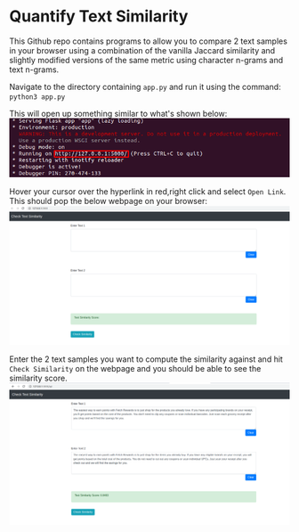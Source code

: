 # Quantify Text Similarity

This Github repo contains programs to allow you to compare 2 text samples in your browser using a combination of the vanilla Jaccard similarity and slightly modified versions of the same metric using character n-grams and text n-grams.

Navigate to the directory containing `app.py` and run it using the command: <br/>
`python3 app.py` 
<br/>

This will open up something similar to what's shown below:
![Terminal Output](/images/terminal2.png)
<br/>

Hover your cursor over the hyperlink in red,right click and select `Open Link`. This should pop the below webpage on your browser:
![Webpage Output](/images/webpage.png)

Enter the 2 text samples you want to compute the similarity against and hit `Check Similarity` on the webpage and you should be able to see the similarity score.
![Webpage Output](/images/webpage2.png)
